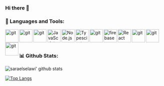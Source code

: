 ### Hi there 👋

### 🔨 Languages and Tools:

<a href="https://git-scm.com/" target="_blank"> <img src="https://github.com/rahul-jha98/README_icons/blob/main/language_and_tools/square/html/html.svg" align="left" alt="git" height='42px'/> </a>
<a href="https://git-scm.com/" target="_blank"> <img src="https://github.com/rahul-jha98/README_icons/blob/main/language_and_tools/square/css/css.svg" align="left" alt="git" height='42px'/> </a>
<a href="https://git-scm.com/" target="_blank"> <img src="https://github.com/rahul-jha98/README_icons/blob/main/language_and_tools/square/bootstrap/bootstrap.svg" align="left" alt="git" height='42px'/> </a>
<a href="https://developer.mozilla.org/en-US/docs/Web/JavaScript" target="_blank"> <img align="left" alt="JavaScript" height ="42px"  src="https://raw.githubusercontent.com/rahul-jha98/github_readme_icons/main/language_and_tools/square/javascript/javascript.svg"> </a>
<a href="https://nodejs.org" target="_blank"><img align="left" alt="Node.js" height ="42px" src="https://raw.githubusercontent.com/rahul-jha98/github_readme_icons/main/language_and_tools/square/node/node.svg"></a>
<a href="https://www.typescriptlang.org/" target="_blank"><img align="left" alt="Typescirpt" height ="42px" src="https://raw.githubusercontent.com/rahul-jha98/github_readme_icons/main/language_and_tools/square/typescript/typescript.svg"></a>
<a href="https://git-scm.com/" target="_blank"> <img src="https://github.com/rahul-jha98/README_icons/blob/main/language_and_tools/square/angular/angular.svg" align="left" alt="git" height='42px'/> </a>
<a href="https://firebase.google.com/" target="_blank"> <img align="left" src="https://raw.githubusercontent.com/rahul-jha98/github_readme_icons/main/language_and_tools/square/firebase/firebase.svg" alt="firebase" height ="42px"/> </a>
<a href="https://reactjs.org/" target="_blank"> <img align="left" alt="React" height ="42px" src="https://raw.githubusercontent.com/rahul-jha98/github_readme_icons/main/language_and_tools/square/react/react.svg"></a>
<a href="https://git-scm.com/" target="_blank"> <img src="https://raw.githubusercontent.com/rahul-jha98/github_readme_icons/main/language_and_tools/square/git-scm/git-scm.svg" align="left" alt="git" height='42px'/> </a>
<a href="https://git-scm.com/" target="_blank"> <img src="https://github.com/rahul-jha98/README_icons/blob/main/language_and_tools/square/figma/figma.svg" align="left" alt="git" height='42px'/> </a>
<a href="https://git-scm.com/" target="_blank"> <img src="https://www.google.com/url?sa=i&url=https%3A%2F%2Fwww.logo.wine%2Flogo%2FAdobe_XD&psig=AOvVaw0juuCzqyEBQd-bvOVSsyO3&ust=1638179630052000&source=images&cd=vfe&ved=0CAsQjRxqFwoTCNCs9-nkuvQCFQAAAAAdAAAAABAD" align="left" alt="git" height='42px'/> </a>

<br/>
<br/>
<br/> 

### 📊 Github Stats:


![saraelselawi' github stats](https://github-readme-stats.vercel.app/api?username=saraelselawi&show_icons=true&count_private=true&bg_color=130,141E30,243B55&title_color=fff&icon_color=fff&text_color=fff&include_all_commits=true&hide_rank=true)

[![Top Langs](https://github-readme-stats.vercel.app/api/top-langs/?username=saraelselawi&hide=mako,python&layout=compact&card_width=445&bg_color=141E30&title_color=fff&icon_color=fff&text_color=fff)](https://github.com/anuraghazra/github-readme-stats)

<!--
**cMikolai/cMikolai** is a ✨ _special_ ✨ repository because its `README.md` (this file) appears on your GitHub profile.

Here are some ideas to get you started:

- 🔭 I’m currently working on ...
- 🌱 I’m currently learning ...
- 👯 I’m looking to collaborate on ...
- 🤔 I’m looking for help with ...
- 💬 Ask me about ...
- 📫 How to reach me: ...
- 😄 Pronouns: ...
- ⚡ Fun fact: ...
-->
